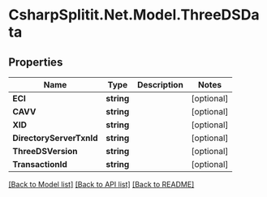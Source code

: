 # CsharpSplitit.Net.Model.ThreeDSData

## Properties

Name | Type | Description | Notes
------------ | ------------- | ------------- | -------------
**ECI** | **string** |  | [optional] 
**CAVV** | **string** |  | [optional] 
**XID** | **string** |  | [optional] 
**DirectoryServerTxnId** | **string** |  | [optional] 
**ThreeDSVersion** | **string** |  | [optional] 
**TransactionId** | **string** |  | [optional] 

[[Back to Model list]](../README.md#documentation-for-models) [[Back to API list]](../README.md#documentation-for-api-endpoints) [[Back to README]](../README.md)

